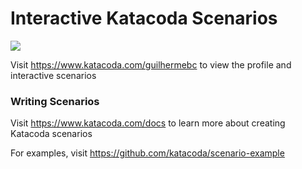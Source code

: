 # Interactive Katacoda Scenarios

[![](http://shields.katacoda.com/katacoda/guilhermebc/count.svg)](https://www.katacoda.com/guilhermebc "Get your profile on Katacoda.com")

Visit https://www.katacoda.com/guilhermebc to view the profile and interactive scenarios

### Writing Scenarios
Visit https://www.katacoda.com/docs to learn more about creating Katacoda scenarios

For examples, visit https://github.com/katacoda/scenario-example
